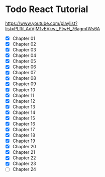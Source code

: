 # Todo React Tutorial

<https://www.youtube.com/playlist?list=PLfIiLAdVjM1vEVkwi_PtwH_76agmfWs6A>

- [x] Chapter 01
- [x] Chapter 02
- [x] Chapter 03
- [x] Chapter 04
- [x] Chapter 05
- [x] Chapter 06
- [x] Chapter 07
- [x] Chapter 08
- [x] Chapter 09
- [x] Chapter 10
- [x] Chapter 11
- [x] Chapter 12
- [x] Chapter 13
- [x] Chapter 14
- [x] Chapter 15
- [x] Chapter 16
- [x] Chapter 17
- [x] Chapter 18
- [x] Chapter 19
- [x] Chapter 20
- [x] Chapter 21
- [x] Chapter 22
- [x] Chapter 23
- [ ] Chapter 24
